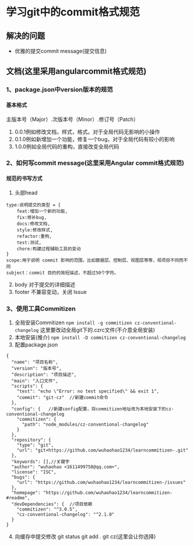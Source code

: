 # 学习git中的commit格式规范

## 解决的问题

* 优雅的提交commit message(提交信息)

## 文档(这里采用angularcommit格式规范)

### 1、package.json中version版本的规范

#### 基本格式

主版本号（Major）.次版本号（Minor）.修订号（Patch）

1. 0.0.1例如修改文档，样式，格式。对于全局代码无影响的小操作
2. 0.1.0例如新增加一个功能，修复一个bug，对于全局代码有较小的影响
3. 1.0.0例如全局代码的重构，直接改变全局代码

### 2、如何写commit message(这里采用Angular commit格式规范)

#### 规范的书写方式
1. 头部head
```
type:说明提交的类型 = {
    feat:增加一个新的功能,
    fix:修补bug,
    docs:修改文档,
    style:修改样式,
    refactor:重构,
    test:测试,
    chore:构建过程辅助工具的变动
}
scope:用于说明 commit 影响的范围，比如数据层、控制层、视图层等等，视项目不同而不同
subject：commit 目的的简短描述，不超过50个字符。
```
2. body
    对于提交的详细描述
3. footer
    不兼容变动，关闭 Issue

### 3、使用工具Commitizen

1. 全局安装Commitizen
`npm install -g commitizen cz-conventional-changelog`
    这里要改动全局git下的.czrc文件(不介意全局安装)
2. 本地安装(推介)
`npm install -D commitizen cz-conventional-changelog`
3. 配置package.json
```
{
  "name": "项目名称",
  "version": "版本号",
  "description": "项目描述",
  "main": "入口文件",
  "scripts": {
    "test": "echo \"Error: no test specified\" && exit 1",
    "commit": "git-cz"  //新建commit命令
  },
  "config": {   //新建config配置，将commitizen地址改为本地安装下的cz-conventional-changelog
    "commitizen": {
      "path": "node_modules/cz-conventional-changelog"
    }
  },
  "repository": {
    "type": "git",
    "url": "git+https://github.com/wuhaohao1234/learncommitizen-.git"
  },
  "keywords": [],//关键字
  "author": "wuhaohao <1611499758@qq.com>",
  "license": "ISC",
  "bugs": {
    "url": "https://github.com/wuhaohao1234/learncommitizen-/issues"
  },
  "homepage": "https://github.com/wuhaohao1234/learncommitizen-#readme",
  "devDependencies": {  //项目依赖
    "commitizen": "^3.0.5",
    "cz-conventional-changelog": "^2.1.0"
  }
}

```

4. 向缓存中提交修改
git status
git add .
git cz(这里会让你选择)